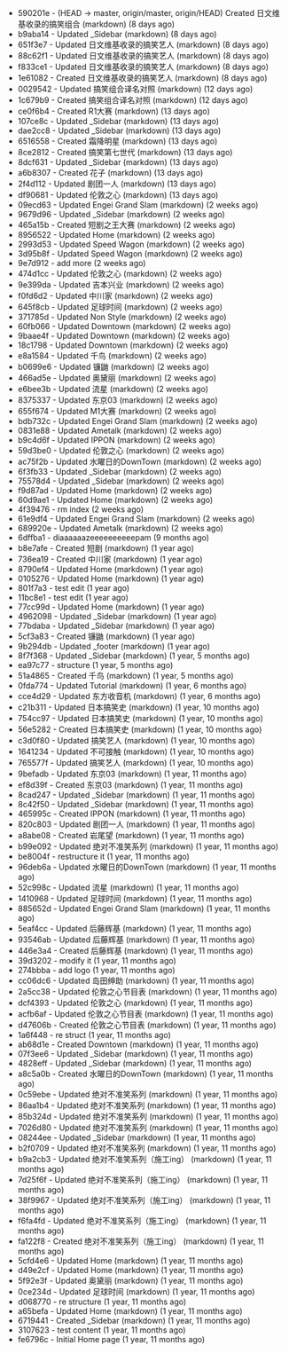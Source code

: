 * 590201e - (HEAD -> master, origin/master, origin/HEAD) Created 日文维基收录的搞笑组合 (markdown) (8 days ago) <TC>
* b9aba14 - Updated _Sidebar (markdown) (8 days ago) <TC>
* 651f3e7 - Updated 日文维基收录的搞笑艺人 (markdown) (8 days ago) <TC>
* 88c62f1 - Updated 日文维基收录的搞笑艺人 (markdown) (8 days ago) <TC>
* f833ce1 - Updated 日文维基收录的搞笑艺人 (markdown) (8 days ago) <TC>
* 1e61082 - Created 日文维基收录的搞笑艺人 (markdown) (8 days ago) <TC>
* 0029542 - Updated 搞笑组合译名对照 (markdown) (12 days ago) <TC>
* 1c679b9 - Created 搞笑组合译名对照 (markdown) (12 days ago) <TC>
* ce0f6b4 - Created R1大赛 (markdown) (13 days ago) <TC>
* 107ce8c - Updated _Sidebar (markdown) (13 days ago) <TC>
* dae2cc8 - Updated _Sidebar (markdown) (13 days ago) <TC>
* 6516558 - Created 霜降明星 (markdown) (13 days ago) <TC>
* 8ce2812 - Created 搞笑第七世代 (markdown) (13 days ago) <TC>
* 8dcf631 - Updated _Sidebar (markdown) (13 days ago) <TC>
* a6b8307 - Created 花子 (markdown) (13 days ago) <TC>
* 2f4d112 - Updated 剧团一人 (markdown) (13 days ago) <TC>
* df90681 - Updated 伦敦之心 (markdown) (13 days ago) <TC>
* 09ecd63 - Updated Engei Grand Slam (markdown) (2 weeks ago) <TC>
* 9679d96 - Updated _Sidebar (markdown) (2 weeks ago) <TC>
* 465a15b - Created 短剧之王大赛 (markdown) (2 weeks ago) <TC>
* 8956522 - Updated Home (markdown) (2 weeks ago) <TC>
* 2993d53 - Updated Speed Wagon (markdown) (2 weeks ago) <TC>
* 3d95b8f - Updated Speed Wagon (markdown) (2 weeks ago) <TC>
* 9e7d912 - add more (2 weeks ago) <tcgriffith>
* 474d1cc - Updated 伦敦之心 (markdown) (2 weeks ago) <TC>
* 9e399da - Updated 吉本兴业 (markdown) (2 weeks ago) <TC>
* f0fd6d2 - Updated 中川家 (markdown) (2 weeks ago) <TC>
* 645f8cb - Updated 足球时间 (markdown) (2 weeks ago) <TC>
* 371785d - Updated Non Style (markdown) (2 weeks ago) <TC>
* 60fb066 - Updated Downtown (markdown) (2 weeks ago) <TC>
* 9baae4f - Updated Downtown (markdown) (2 weeks ago) <TC>
* 18c1798 - Updated Downtown (markdown) (2 weeks ago) <TC>
* e8a1584 - Updated 千鸟 (markdown) (2 weeks ago) <TC>
* b0699e6 - Updated 镰鼬 (markdown) (2 weeks ago) <TC>
* 466ad5e - Updated 奥黛丽 (markdown) (2 weeks ago) <TC>
* e6bee3b - Updated 流星 (markdown) (2 weeks ago) <TC>
* 8375337 - Updated 东京03 (markdown) (2 weeks ago) <TC>
* 655f674 - Updated M1大赛 (markdown) (2 weeks ago) <TC>
* bdb732c - Updated Engei Grand Slam (markdown) (2 weeks ago) <TC>
* 0831e88 - Updated Ametalk (markdown) (2 weeks ago) <TC>
* b9c4d6f - Updated IPPON (markdown) (2 weeks ago) <TC>
* 59d3be0 - Updated 伦敦之心 (markdown) (2 weeks ago) <TC>
* ac75f2b - Updated 水曜日的DownTown (markdown) (2 weeks ago) <TC>
* 6f3fb33 - Updated _Sidebar (markdown) (2 weeks ago) <TC>
* 75578d4 - Updated _Sidebar (markdown) (2 weeks ago) <TC>
* f9d87ad - Updated Home (markdown) (2 weeks ago) <TC>
* 60d9ae1 - Updated Home (markdown) (2 weeks ago) <TC>
* 4f39476 - rm index (2 weeks ago) <tcgriffith>
* 61e9df4 - Updated Engei Grand Slam (markdown) (2 weeks ago) <TC>
* 689920e - Updated Ametalk (markdown) (2 weeks ago) <TC>
* 6dffba1 - diaaaaaazeeeeeeeeeepam (9 months ago) <tcgriffith>
* b8e7afe - Created 短剧 (markdown) (1 year ago) <TC>
* 736ea19 - Created 中川家 (markdown) (1 year ago) <TC>
* 8790ef4 - Updated Home (markdown) (1 year ago) <TC>
* 0105276 - Updated Home (markdown) (1 year ago) <TC>
* 801f7a3 - test edit (1 year ago) <TC>
* 11bc8e1 - test edit (1 year ago) <TC>
* 77cc99d - Updated Home (markdown) (1 year ago) <TC>
* 4962098 - Updated _Sidebar (markdown) (1 year ago) <TC>
* 77bdaba - Updated _Sidebar (markdown) (1 year ago) <TC>
* 5cf3a83 - Created 镰鼬 (markdown) (1 year ago) <TC>
* 9b294db - Updated _footer (markdown) (1 year ago) <TC>
* 8f7f368 - Updated _Sidebar (markdown) (1 year, 5 months ago) <TC>
* ea97c77 - structure (1 year, 5 months ago) <tcgriffith>
* 51a4865 - Created 千鸟 (markdown) (1 year, 5 months ago) <TC>
* 0fda774 - Updated Tutorial (markdown) (1 year, 6 months ago) <TC>
* cce4d29 - Updated 东方收音机 (markdown) (1 year, 6 months ago) <TC>
* c21b311 - Updated 日本搞笑史 (markdown) (1 year, 10 months ago) <TC>
* 754cc97 - Updated 日本搞笑史 (markdown) (1 year, 10 months ago) <TC>
* 56e5282 - Created 日本搞笑史 (markdown) (1 year, 10 months ago) <TC>
* c3d0f80 - Updated 搞笑艺人 (markdown) (1 year, 10 months ago) <TC>
* 1641234 - Updated 不可接触 (markdown) (1 year, 10 months ago) <crossrx>
* 765577f - Updated 搞笑艺人 (markdown) (1 year, 10 months ago) <TC>
* 9befadb - Updated 东京03 (markdown) (1 year, 11 months ago) <TC>
* ef8d39f - Created 东京03 (markdown) (1 year, 11 months ago) <TC>
* 8cad247 - Updated _Sidebar (markdown) (1 year, 11 months ago) <TC>
* 8c42f50 - Updated _Sidebar (markdown) (1 year, 11 months ago) <TC>
* 465995c - Created IPPON (markdown) (1 year, 11 months ago) <TC>
* 820c803 - Updated 剧团一人 (markdown) (1 year, 11 months ago) <TC>
* a8abe08 - Created 岩尾望 (markdown) (1 year, 11 months ago) <TC>
* b99e092 - Updated 绝对不准笑系列 (markdown) (1 year, 11 months ago) <Humi2314>
* be8004f - restructure it (1 year, 11 months ago) <tcgriffith>
* 96deb6a - Updated 水曜日的DownTown (markdown) (1 year, 11 months ago) <Humi2314>
* 52c998c - Updated 流星 (markdown) (1 year, 11 months ago) <tohrusnbs>
* 1410968 - Updated 足球时间 (markdown) (1 year, 11 months ago) <TC>
* 885652d - Updated Engei Grand Slam (markdown) (1 year, 11 months ago) <TC>
* 5eaf4cc - Updated 后藤辉基 (markdown) (1 year, 11 months ago) <TC>
* 93546ab - Updated 后藤辉基 (markdown) (1 year, 11 months ago) <TC>
* 446e3a4 - Created 后藤辉基 (markdown) (1 year, 11 months ago) <TC>
* 39d3202 - modify it (1 year, 11 months ago) <tcgriffith>
* 274bbba - add logo (1 year, 11 months ago) <tcgriffith>
* cc06dc6 - Updated 岛田绅助 (markdown) (1 year, 11 months ago) <TC>
* 2a5cc38 - Updated 伦敦之心节目表 (markdown) (1 year, 11 months ago) <TC>
* dcf4393 - Updated 伦敦之心 (markdown) (1 year, 11 months ago) <TC>
* acfb6af - Updated 伦敦之心节目表 (markdown) (1 year, 11 months ago) <TC>
* d47606b - Created 伦敦之心节目表 (markdown) (1 year, 11 months ago) <TC>
* 1a6f448 - re struct (1 year, 11 months ago) <tcgriffith>
* ab68d1e - Created Downtown (markdown) (1 year, 11 months ago) <TC>
* 07f3ee6 - Updated _Sidebar (markdown) (1 year, 11 months ago) <TC>
* 4828eff - Updated _Sidebar (markdown) (1 year, 11 months ago) <Humi2314>
* a8c5a0b - Created 水曜日的DownTown (markdown) (1 year, 11 months ago) <Humi2314>
* 0c59ebe - Updated 绝对不准笑系列 (markdown) (1 year, 11 months ago) <Humi2314>
* 86aa1b4 - Updated 绝对不准笑系列 (markdown) (1 year, 11 months ago) <Humi2314>
* 85b324d - Updated 绝对不准笑系列 (markdown) (1 year, 11 months ago) <Humi2314>
* 7026d80 - Updated 绝对不准笑系列 (markdown) (1 year, 11 months ago) <Humi2314>
* 08244ee - Updated _Sidebar (markdown) (1 year, 11 months ago) <Humi2314>
* b2f0709 - Updated 绝对不准笑系列 (markdown) (1 year, 11 months ago) <Humi2314>
* b9a2cb3 - Updated 绝对不准笑系列（施工ing） (markdown) (1 year, 11 months ago) <Humi2314>
* 7d25f6f - Updated 绝对不准笑系列（施工ing） (markdown) (1 year, 11 months ago) <Humi2314>
* 38f9967 - Updated 绝对不准笑系列（施工ing） (markdown) (1 year, 11 months ago) <Humi2314>
* f6fa4fd - Updated 绝对不准笑系列（施工ing） (markdown) (1 year, 11 months ago) <Humi2314>
* fa122f8 - Created 绝对不准笑系列（施工ing） (markdown) (1 year, 11 months ago) <Humi2314>
* 5cfd4e6 - Updated Home (markdown) (1 year, 11 months ago) <TC>
* d49e2cf - Updated Home (markdown) (1 year, 11 months ago) <TC>
* 5f92e3f - Updated 奥黛丽 (markdown) (1 year, 11 months ago) <TC>
* 0ce234d - Updated 足球时间 (markdown) (1 year, 11 months ago) <TC>
* d068770 - re structure (1 year, 11 months ago) <tcgriffith>
* a65befa - Updated Home (markdown) (1 year, 11 months ago) <TC>
* 6719441 - Created _Sidebar (markdown) (1 year, 11 months ago) <TC>
* 3107623 - test content (1 year, 11 months ago) <tcgriffith>
* fe6796c - Initial Home page (1 year, 11 months ago) <TC>